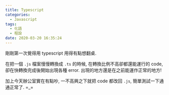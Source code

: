 ```yaml
---
title: Typescript
categories:
  - Javascript
tags:
  - 化語
  - 程設
date: 2020-03-20 16:35:24
---
```

剛剛第一次覺得用 typescript 用得有點想翻桌.

在把一個 `.js` 檔案慢慢轉換成 `.ts` 的時候, 在轉換比例不高卻都還能運行的 code, 卻在快轉換完成後開始出現各種 error. 出現的地方還是在之前能運作正常的地方!

加上今天辦公室實在有點吵, 一不高興之下就把 code 都改回 `.js`, 簡單測試一下通通正常了. =_=
